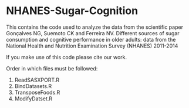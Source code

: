 # NHANES-Sugar-Cognition

This contains the code used to analyze the data from the scientific paper Gonçalves NG, Suemoto CK and Ferreira NV. Different sources of sugar consumption and cognitive performance in older adults: data from the National Health and Nutrition Examination Survey (NHANES) 2011-2014

If you make use of this code please cite our work.

Order in which files must be followed: 
1. ReadSASXPORT.R
2. BindDatasets.R
3. TransposeFoods.R
4. ModifyDatset.R

